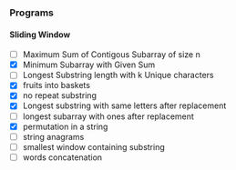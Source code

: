 <h3> Programs </p>

<h4>Sliding Window </h4>

- [ ] Maximum Sum of Contigous Subarray of size n
- [x] Minimum Subarray with Given Sum
- [ ] Longest Substring length with k Unique characters
- [x] fruits into baskets
- [x] no repeat substring
- [x] Longest substring with same letters after replacement
- [ ] longest subarray with ones after replacement
- [x] permutation in a string
- [ ] string anagrams
- [ ] smallest window containing substring
- [ ] words concatenation